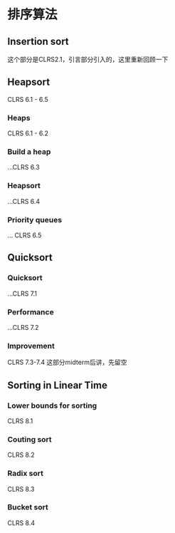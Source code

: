 # 排序算法

## Insertion sort

这个部分是CLRS2.1，引言部分引入的，这里重新回顾一下

## Heapsort

CLRS 6.1 - 6.5

### Heaps

CLRS 6.1 - 6.2

### Build a heap

...CLRS 6.3

### Heapsort

...CLRS 6.4

### Priority queues

... CLRS 6.5

## Quicksort

### Quicksort

...CLRS 7.1

### Performance

...CLRS 7.2

### Improvement

CLRS 7.3-7.4 这部分midterm后讲，先留空

## Sorting in Linear Time

### Lower bounds for sorting

CLRS 8.1

### Couting sort

CLRS 8.2

### Radix sort

CLRS 8.3

### Bucket sort

CLRS 8.4
